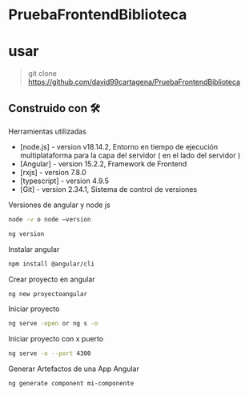 # PruebaFrontendBiblioteca

# usar 
> git clone https://github.com/david99cartagena/PruebaFrontendBiblioteca

## Construido con 🛠️

Herramientas utilizadas

- [node.js] - version v18.14.2, Entorno en tiempo de ejecución multiplataforma para la capa del servidor ( en el lado del servidor )
- [Angular] - version 15.2.2, Framework de Frontend
- [rxjs] - version 7.8.0
- [typescript] - version 4.9.5
- [Git] - version 2.34.1, Sistema de control de versiones

Versiones de angular y node js
```sh
node -v o node –version
```
```sh
ng version
```

Instalar angular

```sh
npm install @angular/cli
```

Crear proyecto en angular

```sh
ng new proyectoangular
```

Iniciar proyecto

```sh
ng serve -open or ng s -o
```

Iniciar proyecto con x puerto

```sh
ng serve -o --port 4300
```
Generar Artefactos de una App Angular
```sh
ng generate component mi-componente
```